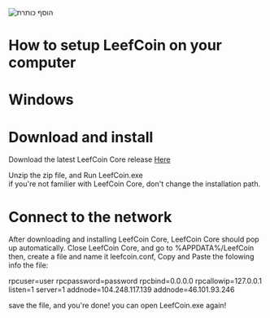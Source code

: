 
![הוסף כותרת](https://user-images.githubusercontent.com/85453562/124459621-2b10ca00-dd43-11eb-8f60-52ab5262143c.png)

# How to setup LeefCoin on your computer

# Windows

# Download and install
Download the latest LeefCoin Core release [Here](https://github.com/LeefCoin/LeefCoin/releases/download/1.0/LeefCoinWindows.zip)

Unzip the zip file, and Run LeefCoin.exe\
if you're not familier with LeefCoin Core, don't change the installation path.

# Connect to the network
After downloading and installing LeefCoin Core, LeefCoin Core should pop up automatically.
Close LeefCoin Core, and go to %APPDATA%/LeefCoin
then, create a file and name it leefcoin.conf, Copy and Paste the folowing info the file:

rpcuser=user
rpcpassword=password
rpcbind=0.0.0.0
rpcallowip=127.0.0.1
listen=1
server=1
addnode=104.248.117.139
addnode=46.101.93.246

save the file, and you're done! you can open LeefCoin.exe again!
